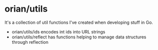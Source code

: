 # orian/utils
It's a collection of util functions I've created when developing stuff in Go.

 - orian/utils/ids encodes int ids into URL strings
 - orian/utils/reflect has functions helping to manage data structures through
   reflection